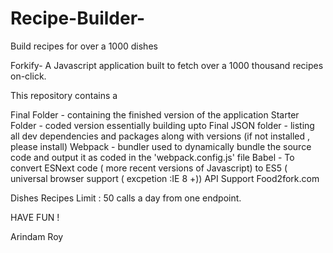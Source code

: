 # Recipe-Builder-
Build recipes for over a 1000 dishes 

Forkify-
A Javascript application built to fetch over a 1000 thousand recipes on-click.

This repository contains a

Final Folder - containing the finished version of the application
Starter Folder - coded version essentially building upto Final
JSON folder - listing all dev dependencies and packages along with versions (if not installed , please install)
Webpack - bundler used to dynamically bundle the source code and output it as coded in the 'webpack.config.js' file
Babel - To convert ESNext code ( more recent versions of Javascript) to ES5 ( universal browser support ( excpetion :IE 8 +))
API Support Food2fork.com

Dishes
Recipes
Limit : 50 calls a day from one endpoint.

HAVE FUN !

Arindam Roy
